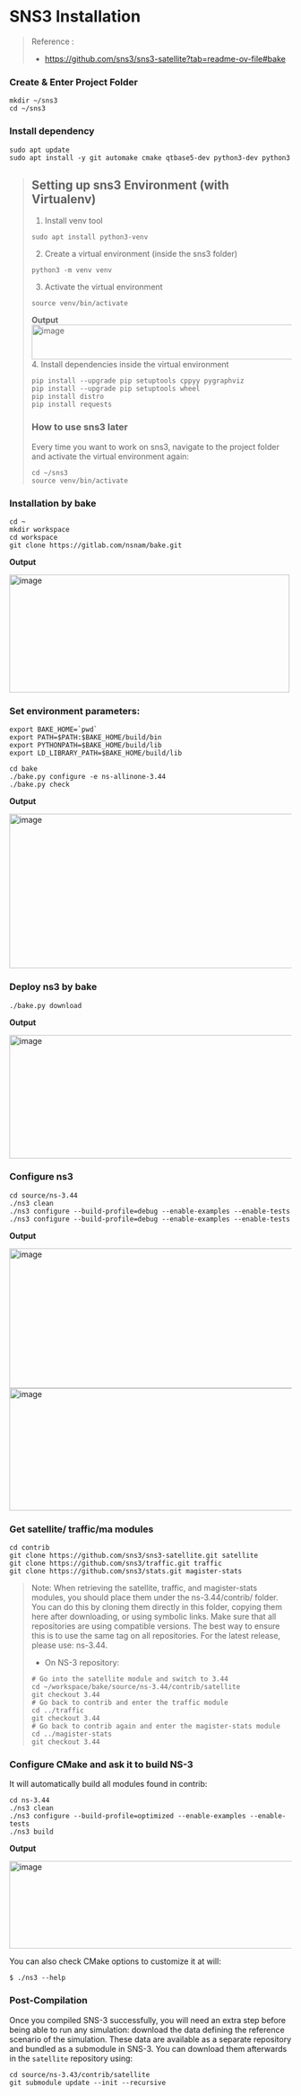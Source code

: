 # SNS3 Installation

> Reference :
> - https://github.com/sns3/sns3-satellite?tab=readme-ov-file#bake

### Create & Enter Project Folder
```
mkdir ~/sns3
cd ~/sns3
```
### Install dependency
```
sudo apt update
sudo apt install -y git automake cmake qtbase5-dev python3-dev python3
```

> ## Setting up sns3 Environment (with Virtualenv)
> 1. Install venv tool
> ```
> sudo apt install python3-venv
> ```
> 2. Create a virtual environment (inside the sns3 folder)
> ```
> python3 -m venv venv
> ```
> 3. Activate the virtual environment
> ```
> source venv/bin/activate
> ```
> **Output**
> <img width="1219" height="62" alt="image" src="https://github.com/user-attachments/assets/2565b9aa-5ad1-44e9-a44f-9f1a9d103fd8" />
> 4. Install dependencies inside the virtual environment
> ```
> pip install --upgrade pip setuptools cppyy pygraphviz
> pip install --upgrade pip setuptools wheel
> pip install distro
> pip install requests 
> ```
> ### How to use sns3 later
> Every time you want to work on sns3, navigate to the project folder and activate the virtual environment again:
> ```
> cd ~/sns3
> source venv/bin/activate
> ```
### Installation by bake
```
cd ~
mkdir workspace
cd workspace
git clone https://gitlab.com/nsnam/bake.git
```
**Output**

<img width="500" height="210" alt="image" src="https://github.com/user-attachments/assets/db31970e-9ce0-465e-8c06-f5e22eb26126" />

### Set environment parameters:
```
export BAKE_HOME=`pwd`
export PATH=$PATH:$BAKE_HOME/build/bin
export PYTHONPATH=$BAKE_HOME/build/lib
export LD_LIBRARY_PATH=$BAKE_HOME/build/lib
```
```
cd bake
./bake.py configure -e ns-allinone-3.44
./bake.py check
```
**Output**

<img width="561" height="275" alt="image" src="https://github.com/user-attachments/assets/dab39136-cd2f-4237-891c-59435b6231ed" />

### Deploy ns3 by bake
```
./bake.py download
```
**Output**

<img width="543" height="220" alt="image" src="https://github.com/user-attachments/assets/d51aff42-c342-4ed1-8a86-e3ae981992ae" />

### Configure ns3
```
cd source/ns-3.44
./ns3 clean
./ns3 configure --build-profile=debug --enable-examples --enable-tests
./ns3 configure --build-profile=debug --enable-examples --enable-tests
```
**Output**

<img width="1789" height="249" alt="image" src="https://github.com/user-attachments/assets/557f6473-039a-4647-996e-0cd7d35ff42c" />
<img width="1791" height="218" alt="image" src="https://github.com/user-attachments/assets/8d185358-cd9b-4176-a3c2-f4674550b757" />

### Get satellite/ traffic/ma modules
```
cd contrib
git clone https://github.com/sns3/sns3-satellite.git satellite
git clone https://github.com/sns3/traffic.git traffic
git clone https://github.com/sns3/stats.git magister-stats
```
> Note: When retrieving the satellite, traffic, and magister-stats modules, you should place them under the ns-3.44/contrib/ folder.
> You can do this by cloning them directly in this folder, copying them here after downloading, or using symbolic links.
> Make sure that all repositories are using compatible versions. The best way to ensure this is to use the same tag on all repositories.
> For the latest release, please use: ns-3.44.
>
> -  On NS-3 repository:
>   ```
>   # Go into the satellite module and switch to 3.44
>   cd ~/workspace/bake/source/ns-3.44/contrib/satellite
>   git checkout 3.44
>   # Go back to contrib and enter the traffic module
>   cd ../traffic
>   git checkout 3.44
>   # Go back to contrib again and enter the magister-stats module
>   cd ../magister-stats
>   git checkout 3.44

### Configure CMake and ask it to build NS-3 
It will automatically build all modules found in contrib:
```
cd ns-3.44
./ns3 clean
./ns3 configure --build-profile=optimized --enable-examples --enable-tests
./ns3 build
```
**Output**

<img width="1543" height="156" alt="image" src="https://github.com/user-attachments/assets/20205ab4-762c-49c7-abbc-2a30c867cf91" />

You can also check CMake options to customize it at will:
```
$ ./ns3 --help
```

### Post-Compilation
Once you compiled SNS-3 successfully, you will need an extra step before being able to run any simulation: download the data defining the reference scenario of the simulation.
These data are available as a separate repository and bundled as a submodule in SNS-3. You can download them afterwards in the `satellite` repository using:
```
cd source/ns-3.43/contrib/satellite
git submodule update --init --recursive
```
